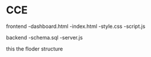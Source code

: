 # CCE
frontend
-dashboard.html
-index.html
-style.css
-script.js

backend
-schema.sql
-server.js



this the floder structure